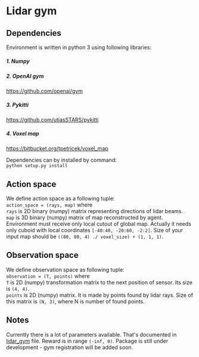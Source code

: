 # Lidar gym
## Dependencies
Environment is written in python 3 using following libraries:

##### 1. Numpy
##### 2. OpenAI gym
https://github.com/openai/gym
##### 3. Pykitti
https://github.com/utiasSTARS/pykitti
##### 4. Voxel map
https://bitbucket.org/tpetricek/voxel_map

Dependencies can by installed by command:<br />`python setup.py install`

## Action space
We define action space as a following tuple:<br />
`action_space = (rays, map)`
where <br />`rays` is 2D binary (numpy) matrix representing directions of lidar beams. <br />
`map` is 3D binary (numpy) matrix of map reconstructed by agent.
Environment must receive only local cutout of global map. 
Actually it needs only cuboid with local coordinates `[-40:40, -20:60, -2:2]`.
Size of your input map should be `((80, 80, 4) ./ voxel_size) + (1, 1, 1)`. 

## Observation space
We define observation space as following tuple:<br />
`observation = (T, points)`
where <br />
`T` is 2D (numpy) transformation matrix to the next position of sensor.
Its size is `(4, 4)`.<br />
`points` is 2D (numpy) matrix. It is made by points found by lidar rays.
Size of this matrix is `(N, 3)`, where N is number of found points.

## Notes
Currently there is a lot of parameters available. That's documented in [lidar_gym](lidar_gym/lidar_gym.py) file.
Reward is in range `(-inf, 0)`. Package is still under development - gym registration will be added soon.